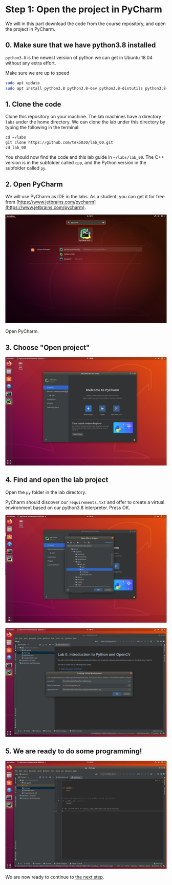 # Step 1: Open the project in PyCharm
We will in this part download the code from the course repository, and open the project in PyCharm.

## 0. Make sure that we have python3.8 installed
`python3.8` is the newest version of python we can get in Ubuntu 18.04 without any extra effort.

Make sure we are up to speed
```bash
sudo apt update
sudo apt install python3.8 python3.8-dev python3.8-distutils python3.8-venv
```

## 1. Clone the code
Clone this repository on your machine.
The lab machines have a directory `labs` under the home directory.
We can clone the lab under this directory by typing the following in the terminal:
```
cd ~/labs
git clone https://github.com/tek5030/lab_00.git
cd lab_00
```
You should now find the code and this lab guide in `~/labs/lab_00`.
The C++ version is in the subfolder called `cpp`,
and the Python version in the subfolder called `py`. 

## 2. Open PyCharm
We will use PyCharm as IDE in the labs.
As a student, you can get it for free from [https://www.jetbrains.com/pycharm](https://www.jetbrains.com/pycharm).

![Search for PyCharm](img/find-pycharm.png)

Open PyCharm.

## 3. Choose "Open project"
![Click "Open project" in the "Welcome to PyCharm" window](img/open-project.png)

## 4. Find and open the lab project
Open the `py` folder in the lab directory.

PyCharm should discover our `requirements.txt` and offer to create a virtual environment based on our python3.8 interpreter. Press OK.


![Open the "CMakeLists.txt" file in the lab directory](img/find-code-1.png)

![Open the "CMakeLists.txt" file in the lab directory](img/create-env.png)

## 5. We are ready to do some programming!
![The lab project should now be open and ready for editing](img/opened-project-1.png)

We are now ready to continue to [the next step](2-acquire-and-display-live-video.md).
